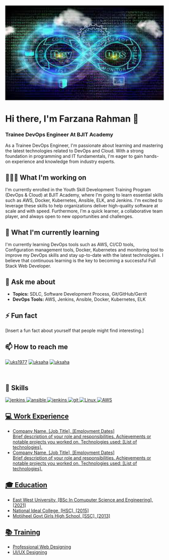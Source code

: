 <p align="center">
  <img src="https://github.com/farzana876/farzana_profile/raw/main/image/images.png" alt="Alt text" style="width:100%; height:300px">
</p>
<h1>Hi there, I'm Farzana Rahman 👋</h1>
<h3 align="left">Trainee DevOps Engineer At BJIT Academy</h3>
<p>
As a Trainee DevOps Engineer, I'm passionate about learning and mastering the latest technologies related to DevOps and Cloud. With a strong foundation in programming and IT fundamentals, I'm eager to gain hands-on experience and knowledge from industry experts.
</p>

## 👨🏽‍💻 What I'm working on
I'm currently enrolled in the Youth Skill Development Training Program (DevOps & Cloud) at BJIT Academy, where I'm going to learn essential skills such as AWS, Docker, Kubernetes, Ansible, ELK, and Jenkins. I'm excited to leverage these skills to help organizations deliver high-quality software at scale and with speed.
Furthermore, I'm a quick learner, a collaborative team player, and always open to new opportunities and challenges.

## 🧠 What I'm currently learning
I'm currently learning DevOps tools such as AWS, CI/CD tools, Configuration management tools, Docker, Kubernetes and monitoring tool to improve my DevOps skills and stay up-to-date with the latest technologies. I believe that continuous learning is the key to becoming a successful Full Stack Web Developer.

## 💬 Ask me about
- <b>Topics:</b> SDLC, Software Development Process, Git/GitHub/Gerrit
- <b>DevOps Tools:</b> AWS, Jenkins, Ansible, Docker, Kubernetes, ELK

## ⚡ Fun fact
[Insert a fun fact about yourself that people might find interesting.]

## 📫 How to reach me
<p align="left">
<a href="https://www.linkedin.com/in/farzana-rahman-2a0282221/" target="blank"><img align="center" src="https://raw.githubusercontent.com/rahuldkjain/github-profile-readme-generator/master/src/images/icons/Social/linked-in-alt.svg" alt="uks1977" height="30" width="40" /></a>
<a href="your_url" target="blank"><img align="center" src="https://raw.githubusercontent.com/rahuldkjain/github-profile-readme-generator/master/src/images/icons/Social/facebook.svg" alt="uksaha" height="30" width="40" /></a>
<a href="your_url" target="blank"><img align="center" src="https://raw.githubusercontent.com/rahuldkjain/github-profile-readme-generator/master/src/images/icons/Social/instagram.svg" alt="uksaha" height="30" width="40" /></a>
</p><br/>

## 🚀 Skills
<p align="left"> <a href="https://www.jenkins.io/" target="_blank" rel="noreferrer"> <img src="https://jenkins.io/images/logos/jenkins/256.png" alt="jenkins" width="40" height="40"/> <a href="https://www.ansible.com/" target="_blank" rel="noreferrer"> <img src="https://upload.wikimedia.org/wikipedia/commons/thumb/2/24/Ansible_logo.svg/1664px-Ansible_logo.svg.png" alt="ansible" width="40" height="40"/>
<a href="https://www.docker.com/" target="_blank" rel="noreferrer"> <img src="https://encrypted-tbn0.gstatic.com/images?q=tbn:ANd9GcQqE4eKzTn4bPr0Cc78pDFx2zO_fhRLOynd1syG2O9obQ&s" alt="jenkins" width="40" height="40"/>
<a href="https://github.com/farzana876" target="_blank" rel="noreferrer"> <img src="https://encrypted-tbn0.gstatic.com/images?q=tbn:ANd9GcTEyl33Jzo_BS9DZPAZkhczQ5VA3e2_03EDEeYzE9c&s" alt="git" width="40" height="40"/>
<a href="https://www.linux.org/" target="_blank" rel="noreferrer"> <img src="https://encrypted-tbn0.gstatic.com/images?q=tbn:ANd9GcQc_nsjcg7T8rCNrcAv3cVqVTVG0qB4pXUVTnZwFEAk&s" alt="Linux" width="40" height="40"/>
<a href="https://aws.amazon.com/" target="_blank" rel="noreferrer"> <img src="https://upload.wikimedia.org/wikipedia/commons/thumb/9/93/Amazon_Web_Services_Logo.svg/1024px-Amazon_Web_Services_Logo.svg.png" alt="AWS" width="40" height="40"/>
 </p>

## 💻 Work Experience
- Company Name, [Job Title], [Employment Dates]<br />
  Brief description of your role and responsibilities. Achievements or notable projects you worked on. Technologies used: [List of technologies].
- Company Name, [Job Title], [Employment Dates]<br />
  Brief description of your role and responsibilities. Achievements or notable projects you worked on. Technologies used: [List of technologies].

## 🎓 Education
- East West University, [BSc In Comuputer Science and Engineering], [2021]
- National Ideal College, [HSC], [2015]
- Motijheel Govt Girls High School, [SSC], [2013]

## 📚 Training
- Professional Web Designing
- UI/UX Designing 
